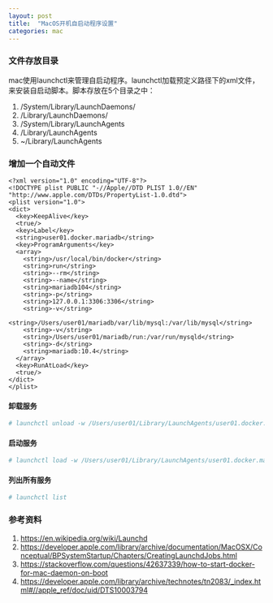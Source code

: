 ```yaml
---
layout: post
title:  "MacOS开机自启动程序设置"
categories: mac
---
```


### 文件存放目录
mac使用launchctl来管理自启动程序。launchctl加载预定义路径下的xml文件，来安装自启动脚本。脚本存放在5个目录之中：

1. /System/Library/LaunchDaemons/
2. /Library/LaunchDaemons/
3. /System/Library/LaunchAgents
4. /Library/LaunchAgents
5. ~/Library/LaunchAgents


### 增加一个自动文件


```
<?xml version="1.0" encoding="UTF-8"?>
<!DOCTYPE plist PUBLIC "-//Apple//DTD PLIST 1.0//EN" "http://www.apple.com/DTDs/PropertyList-1.0.dtd">
<plist version="1.0">
<dict>
  <key>KeepAlive</key>
  <true/>
  <key>Label</key>
  <string>user01.docker.mariadb</string>
  <key>ProgramArguments</key>
  <array>
    <string>/usr/local/bin/docker</string>
    <string>run</string>
    <string>--rm</string>
    <string>--name</string>
    <string>mariadb104</string>
    <string>-p</string>
    <string>127.0.0.1:3306:3306</string>
    <string>-v</string>
    <string>/Users/user01/mariadb/var/lib/mysql:/var/lib/mysql</string>
    <string>-v</string>
    <string>/Users/user01/mariadb/run:/var/run/mysqld</string>
    <string>-d</string>
    <string>mariadb:10.4</string>
  </array>
  <key>RunAtLoad</key>
  <true/>
</dict>
</plist>
```

#### 卸载服务

``` bash
# launchctl unload -w /Users/user01/Library/LaunchAgents/user01.docker.mariadb.plist
```

#### 启动服务

``` bash
# launchctl load -w /Users/user01/Library/LaunchAgents/user01.docker.mariadb.plist
```

#### 列出所有服务

``` bash
# launchctl list
```

### 参考资料
1. https://en.wikipedia.org/wiki/Launchd
2. https://developer.apple.com/library/archive/documentation/MacOSX/Conceptual/BPSystemStartup/Chapters/CreatingLaunchdJobs.html
3. https://stackoverflow.com/questions/42637339/how-to-start-docker-for-mac-daemon-on-boot
4. https://developer.apple.com/library/archive/technotes/tn2083/_index.html#//apple_ref/doc/uid/DTS10003794
